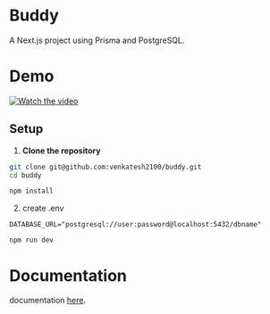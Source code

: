 # Buddy

A Next.js project using Prisma and PostgreSQL.
# Demo
[![Watch the video](https://github.com/user-attachments/assets/12fd69c4-c6e7-41de-80c0-98720894350f)](https://github.com/user-attachments/assets/19246052-1ecb-4f16-99c3-9902cdbe0f3e)

## Setup

1. **Clone the repository**
```bash
git clone git@github.com:venkatesh2100/buddy.git
cd buddy

npm install

```
2. create .env
```
DATABASE_URL="postgresql://user:password@localhost:5432/dbname"
```
```
npm run dev
```
# Documentation

documentation  [here](https://docs.google.com/document/d/1WV519V9mFQJGw0I6QKLdLmy28j1yOzZ4nS5_f1yD9EA/edit?usp=sharing).
